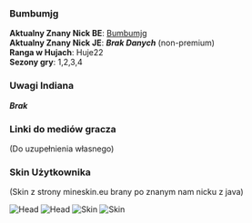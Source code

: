 ### Bumbumjg

**Aktualny Znany Nick BE**: [Bumbumjg](https://account.xbox.com/pl-pl/profile?gamertag=Bumbumjg) <br>
**Aktualny Znany Nick JE**: ***Brak Danych*** (non-premium) <br>
**Ranga w Hujach**: Huje22 <br>
**Sezony gry**: 1,2,3,4 <br>

### Uwagi Indiana

***Brak***

### Linki do mediów gracza

(Do uzupełnienia własnego)

### Skin Użytkownika

(Skin z strony mineskin.eu brany po znanym nam nicku z java) <br>

![Head](https://mineskin.eu/headhelm/Bumbumjg/90.png)
![Head](https://mineskin.eu/head/Bumbumjg/90.png)
![Skin](https://mineskin.eu/armor/bust/Bumbumjg/90.png)
![Skin](https://mineskin.eu/bust/Bumbumjg/90.png)
